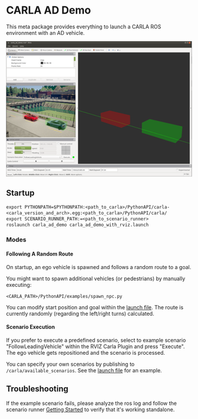 # CARLA AD Demo

This meta package provides everything to launch a CARLA ROS environment with an AD vehicle.


![CARLA AD Demo](../docs/images/rviz_carla_plugin.png "rviz carla plugin")


## Startup

    export PYTHONPATH=$PYTHONPATH:<path_to_carla>/PythonAPI/carla-<carla_version_and_arch>.egg:<path_to_carla>/PythonAPI/carla/
    export SCENARIO_RUNNER_PATH:=<path_to_scenario_runner>
    roslaunch carla_ad_demo carla_ad_demo_with_rviz.launch

### Modes

#### Following A Random Route

On startup, an ego vehicle is spawned and follows a random route to a goal.

You might want to spawn additional vehicles (or pedestrians) by manually executing:

    <CARLA_PATH>/PythonAPI/examples/spawn_npc.py

You can modify start position and goal within the [launch file](launch/carla_ad_demo.launch). The route is currently randomly (regarding the left/right turns) calculated.

#### Scenario Execution

If you prefer to execute a predefined scenario, select to example scenario "FollowLeadingVehicle" within the RVIZ Carla Plugin and press "Execute". The ego vehicle gets repositioned and the scenario is processed.

You can specify your own scenarios by publishing to `/carla/available_scenarios`. See the [launch file](launch/carla_ad_demo_with_rviz.launch) for an example.


## Troubleshooting

If the example scenario fails, please analyze the ros log and follow the scenario runner [Getting Started](https://github.com/carla-simulator/scenario_runner/blob/master/Docs/getting_started.md) to verify that it's working standalone.
